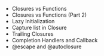 - Closures vs Functions
- Closures vs Functions (Part 2)
- Lazy Initialization
- Capture list in Closure
- Trailing Closures
- Completion Handlers and Callback
- @escape and @autoclosure
